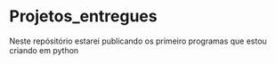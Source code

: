 # Projetos_entregues
Neste repósitório estarei publicando os primeiro programas que estou criando em python
